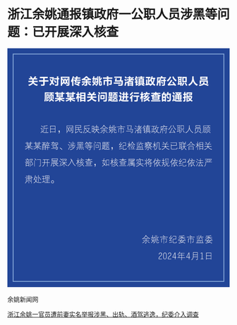 # 浙江余姚通报镇政府一公职人员涉黑等问题：已开展深入核查

![86589a8278ddfccdd8a47cb8ac0e3bbe.jpg](https://raw.githubusercontent.com/qqhsx/qqnews_image/main/2024/04/01/浙江余姚通报镇政府一公职人员涉黑等问题：已开展深入核查/86589a8278ddfccdd8a47cb8ac0e3bbe.jpg)

余姚新闻网

[浙江余姚一官员遭前妻实名举报涉黑、出轨、酒驾逃逸，纪委介入调查](https://news.qq.com/rain/a/20240401A04U2C00)

